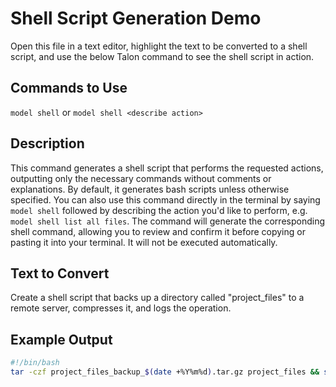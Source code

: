 # Shell Script Generation Demo

Open this file in a text editor, highlight the text to be converted to a shell script, and use the below Talon command to see the shell script in action.

## Commands to Use

`model shell` or `model shell <describe action>`

## Description

This command generates a shell script that performs the requested actions, outputting only the necessary commands without comments or explanations. By default, it generates bash scripts unless otherwise specified. You can also use this command directly in the terminal by saying `model shell` followed by describing the action you'd like to perform, e.g. `model shell list all files`. The command will generate the corresponding shell command, allowing you to review and confirm it before copying or pasting it into your terminal. It will not be executed automatically.

## Text to Convert

Create a shell script that backs up a directory called "project_files" to a remote server, compresses it, and logs the operation.

## Example Output

```bash
#!/bin/bash
tar -czf project_files_backup_$(date +%Y%m%d).tar.gz project_files && scp project_files_backup_$(date +%Y%m%d).tar.gz user@remote_server:/path/to/backup/ && echo "Backup completed on $(date)" >> backup_log.txt
```
